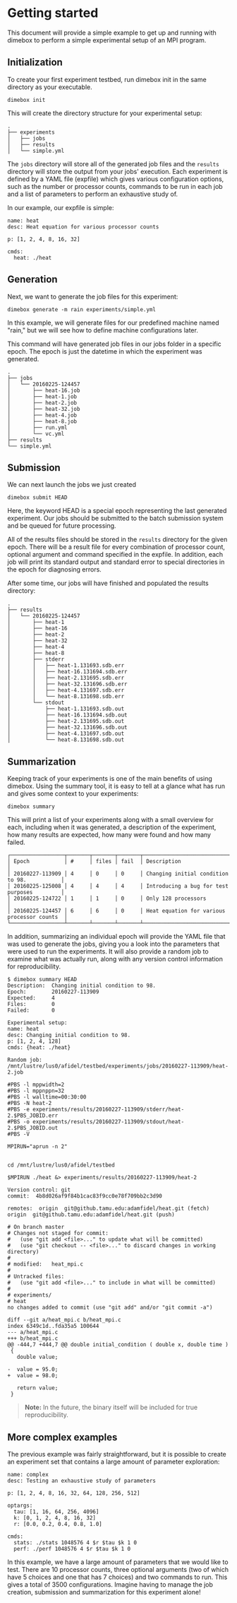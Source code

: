 Getting started
===================
This document will provide a simple example to get up and running with dimebox to perform a simple experimental setup of an MPI program.

Initialization
----
To create your first experiment testbed, run dimebox init in the same directory as your executable.

```
dimebox init
```
This will create the directory structure for your experimental setup:
```
.
├── experiments
│   ├── jobs
│   ├── results
│   └── simple.yml
```

The ```jobs``` directory will store all of the generated job files and the ```results``` directory will store the output from your jobs' execution. Each experiment is defined by a YAML file (expfile) which gives various configuration options, such as the number or processor counts, commands to be run in each job and a list of parameters to perform an exhaustive study of.

In our example, our expfile is simple:
```
name: heat
desc: Heat equation for various processor counts

p: [1, 2, 4, 8, 16, 32]

cmds:
  heat: ./heat
```

Generation
----
Next, we want to generate the job files for this experiment:
```
dimebox generate -m rain experiments/simple.yml
```
In this example, we will generate files for our predefined machine named "rain," but we will see how to define machine configurations later.

This command will have generated job files in our jobs folder in a specific epoch. The epoch is just the datetime in which the experiment was generated.

```
.
├── jobs
│   └── 20160225-124457
│       ├── heat-16.job
│       ├── heat-1.job
│       ├── heat-2.job
│       ├── heat-32.job
│       ├── heat-4.job
│       ├── heat-8.job
│       ├── run.yml
│       └── vc.yml
├── results
└── simple.yml
```
Submission
---
We can next launch the jobs we just created
```
dimebox submit HEAD
```
Here, the keyword HEAD is a special epoch representing the last generated experiment. Our jobs should be submitted to the batch submission system and be queued for future processing.

All of the results files should be stored in the ```results``` directory for the given epoch. There will be a result file for every combination of processor count, optional argument and command specified in the expfile. In addition, each job will print its standard output and standard error to special directories in the epoch for diagnosing errors.

After some time, our jobs will have finished and populated the results directory:
```
.
├── results
│   └── 20160225-124457
│       ├── heat-1
│       ├── heat-16
│       ├── heat-2
│       ├── heat-32
│       ├── heat-4
│       ├── heat-8
│       ├── stderr
│       │   ├── heat-1.131693.sdb.err
│       │   ├── heat-16.131694.sdb.err
│       │   ├── heat-2.131695.sdb.err
│       │   ├── heat-32.131696.sdb.err
│       │   ├── heat-4.131697.sdb.err
│       │   └── heat-8.131698.sdb.err
│       └── stdout
│           ├── heat-1.131693.sdb.out
│           ├── heat-16.131694.sdb.out
│           ├── heat-2.131695.sdb.out
│           ├── heat-32.131696.sdb.out
│           ├── heat-4.131697.sdb.out
│           └── heat-8.131698.sdb.out

```
Summarization
---
Keeping track of your experiments is one of the main benefits of using dimebox. Using the summary tool, it is easy to tell at a glance what has run and gives some context to your experiments:

```
dimebox summary
```
This will print a list of your experiments along with a small overview for each, including when it was generated, a description of the experiment, how many results are expected, how many were found and how many failed.
```
┌─────────────────┬───────┬───────┬───────┬─────────────────────────────────────────────┐
│ Epoch           │ #     │ files │ fail  │ Description                                 │
│ 20160227-113909 │ 4     │ 0     │ 0     │ Changing initial condition to 98.           │
│ 20160225-125008 │ 4     │ 4     │ 4     │ Introducing a bug for test purposes         │
│ 20160225-124722 │ 1     │ 1     │ 0     │ Only 128 processors                         │
│ 20160225-124457 │ 6     │ 6     │ 0     │ Heat equation for various processor counts  │
└─────────────────┴───────┴───────┴───────┴─────────────────────────────────────────────┘
```
In addition, summarizing an individual epoch will provide the YAML file that was used to generate the jobs, giving you a look into the parameters that were used to run the experiments. It will also provide a random job to examine what was actually run, along with any version control information for reproducibility.

```
$ dimebox summary HEAD
Description:  Changing initial condition to 98.
Epoch:        20160227-113909
Expected:     4
Files:        0
Failed:       0

Experimental setup: 
name: heat
desc: Changing initial condition to 98.
p: [1, 2, 4, 128]
cmds: {heat: ./heat}

Random job:  /mnt/lustre/lus0/afidel/testbed/experiments/jobs/20160227-113909/heat-2.job

#PBS -l mppwidth=2
#PBS -l mppnppn=32
#PBS -l walltime=00:30:00
#PBS -N heat-2
#PBS -e experiments/results/20160227-113909/stderr/heat-2.$PBS_JOBID.err 
#PBS -o experiments/results/20160227-113909/stdout/heat-2.$PBS_JOBID.out 
#PBS -V 

MPIRUN="aprun -n 2"


cd /mnt/lustre/lus0/afidel/testbed

$MPIRUN ./heat &> experiments/results/20160227-113909/heat-2

Version control: git
commit:  4b8d026af9f84b1cac83f9cc0e78f709bb2c3d90

remotes:  origin  git@github.tamu.edu:adamfidel/heat.git (fetch)
origin  git@github.tamu.edu:adamfidel/heat.git (push)

# On branch master
# Changes not staged for commit:
#   (use "git add <file>..." to update what will be committed)
#   (use "git checkout -- <file>..." to discard changes in working directory)
#
# modified:   heat_mpi.c
#
# Untracked files:
#   (use "git add <file>..." to include in what will be committed)
#
# experiments/
# heat
no changes added to commit (use "git add" and/or "git commit -a")

diff --git a/heat_mpi.c b/heat_mpi.c
index 6349c1d..fda35a5 100644
--- a/heat_mpi.c
+++ b/heat_mpi.c
@@ -444,7 +444,7 @@ double initial_condition ( double x, double time )
 {
   double value;
 
-  value = 95.0;
+  value = 98.0;
 
   return value;
 }
```

> **Note:** In the future, the binary itself will be included for true reproducibility.

More complex examples
---

The previous example was fairly straightforward, but it is possible to create an experiment set that contains a large amount of parameter exploration:

```
name: complex
desc: Testing an exhaustive study of parameters

p: [1, 2, 4, 8, 16, 32, 64, 128, 256, 512]

optargs: 
  tau: [1, 16, 64, 256, 4096]
  k: [0, 1, 2, 4, 8, 16, 32]
  r: [0.0, 0.2, 0.4, 0.8, 1.0]
   
cmds:
  stats: ./stats 1048576 4 $r $tau $k 1 0
  perf: ./perf 1048576 4 $r $tau $k 1 0

```
In this example, we have a large amount of parameters that we would like to test. There are 10 processor counts, three optional arguments (two of which have 5 choices and one that has 7 choices) and two commands to run. This gives a total of 3500 configurations. Imagine having to manage the job creation, submission and summarization for this experiment alone!
